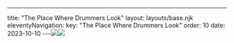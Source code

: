 ---
title: "The Place Where Drummers Look"
layout: layouts/base.njk
eleventyNavigation:
  key: "The Place Where Drummers Look"
  order: 10
date: 2023-10-10
---![](https://s3.eu-west-1.amazonaws.com/jessicaakerman.com/poster.jpg)![](https://s3.eu-west-1.amazonaws.com/jessicaakerman.com/image-asset.jpeg/img.jpg)